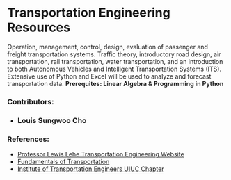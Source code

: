 # Transportation Engineering Resources
Operation, management, control, design, evaluation of passenger and freight transportation systems. Traffic theory, introductory road design, air transportation, rail transportation, water transportation, and an introduction to both Autonomous Vehicles and Intelligent Transportation Systems (ITS). Extensive use of Python and Excel will be used to analyze and forecast transportation data.
**Prerequites: Linear Algebra & Programming in Python**

### Contributors:
- ### Louis Sungwoo Cho 

### References:
- [Professor Lewis Lehe Transportation Engineering Website](https://trafficvis.com/)
- [Fundamentals of Transportation](https://en.wikibooks.org/wiki/Fundamentals_of_Transportation)
- [Institute of Transportation Engineers UIUC Chapter](https://ite.cee.illinois.edu/)
